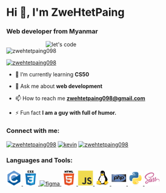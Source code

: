 <h1 align="left">Hi 👋, I'm ZweHtetPaing</h1>
<h3 align="left">Web developer from Myanmar</h3>
<img align="right" alt="let's code" width="400" src="https://media0.giphy.com/media/bN66sjJwDGcD26HXun/giphy.gif">

<p align="left"> <img src="https://komarev.com/ghpvc/?username=zwehtetpaing098&label=Profile%20views&color=0e75b6&style=flat" alt="zwehtetpaing098" /> </p>

<p align="left"> <a href="https://twitter.com/zwehtetpaing098" target="blank"><img src="https://img.shields.io/twitter/follow/zwehtetpaing098?logo=twitter&style=for-the-badge" alt="zwehtetpaing098" /></a> </p>

- 🌱 I’m currently learning **CS50**

- 💬 Ask me about **web development**

- 📫 How to reach me **zwehtetpaing098@gmail.com**

- ⚡ Fun fact **I am a guy with full of humor.**

<h3 align="left">Connect with me:</h3>
<p align="left">
<a href="https://twitter.com/zwehtetpaing098" target="blank"><img align="center" src="https://raw.githubusercontent.com/rahuldkjain/github-profile-readme-generator/master/src/images/icons/Social/twitter.svg" alt="zwehtetpaing098" height="30" width="40" /></a>
<a href="https://fb.com/kevin" target="blank"><img align="center" src="https://raw.githubusercontent.com/rahuldkjain/github-profile-readme-generator/master/src/images/icons/Social/facebook.svg" alt="kevin" height="30" width="40" /></a>
<a href="https://dribbble.com/zwehtetpaing" target="blank"><img align="center" src="https://raw.githubusercontent.com/rahuldkjain/github-profile-readme-generator/master/src/images/icons/Social/dribbble.svg" alt="zwehtetpaing098" height="30" width="40" /></a>
</p>

<h3 align="left">Languages and Tools:</h3>
<p align="left"> <a href="https://www.cprogramming.com/" target="_blank" rel="noreferrer"> <img src="https://raw.githubusercontent.com/devicons/devicon/master/icons/c/c-original.svg" alt="c" width="40" height="40"/> </a> <a href="https://www.w3schools.com/css/" target="_blank" rel="noreferrer"> <img src="https://raw.githubusercontent.com/devicons/devicon/master/icons/css3/css3-original-wordmark.svg" alt="css3" width="40" height="40"/> </a> <a href="https://www.figma.com/" target="_blank" rel="noreferrer"> <img src="https://www.vectorlogo.zone/logos/figma/figma-icon.svg" alt="figma" width="40" height="40"/> </a> <a href="https://www.w3.org/html/" target="_blank" rel="noreferrer"> <img src="https://raw.githubusercontent.com/devicons/devicon/master/icons/html5/html5-original-wordmark.svg" alt="html5" width="40" height="40"/> </a> <a href="https://developer.mozilla.org/en-US/docs/Web/JavaScript" target="_blank" rel="noreferrer"> <img src="https://raw.githubusercontent.com/devicons/devicon/master/icons/javascript/javascript-original.svg" alt="javascript" width="40" height="40"/> </a> <a href="https://www.linux.org/" target="_blank" rel="noreferrer"> <img src="https://raw.githubusercontent.com/devicons/devicon/master/icons/linux/linux-original.svg" alt="linux" width="40" height="40"/> </a> <a href="https://www.php.net" target="_blank" rel="noreferrer"> <img src="https://raw.githubusercontent.com/devicons/devicon/master/icons/php/php-original.svg" alt="php" width="40" height="40"/> </a> <a href="https://www.python.org" target="_blank" rel="noreferrer"> <img src="https://raw.githubusercontent.com/devicons/devicon/master/icons/python/python-original.svg" alt="python" width="40" height="40"/> </a> <a href="https://sass-lang.com" target="_blank" rel="noreferrer"> <img src="https://raw.githubusercontent.com/devicons/devicon/master/icons/sass/sass-original.svg" alt="sass" width="40" height="40"/> </a> </p>

